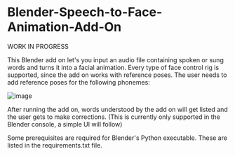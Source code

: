 # Blender-Speech-to-Face-Animation-Add-On
WORK IN PROGRESS

This Blender add on let's you input an audio file containing spoken or sung words and turns it into a facial animation. Every type of face control rig is supported, since the add on works with reference poses.
The user needs to add reference poses for the following phonemes:

![image](https://github.com/user-attachments/assets/539ff02e-7ed6-414c-a526-d16ed0bd8b62)


After running the add on, words understood by the add on will get listed and the user gets to make corrections. (This is currently only supported in the Blender console, a simple UI will follow)

Some prerequisites are required for Blender's Python executable. These are listed in the requirements.txt file.




